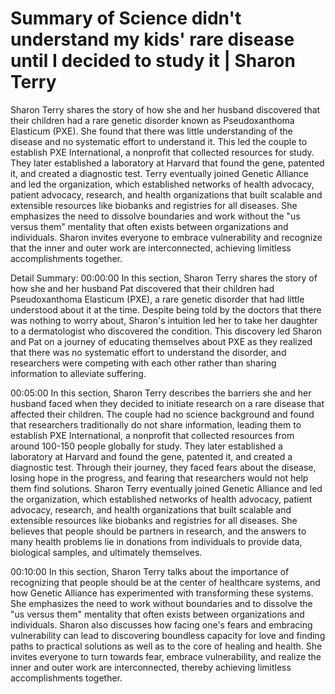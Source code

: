 # Summary of Science didn't understand my kids' rare disease until I decided to study it | Sharon Terry

Sharon Terry shares the story of how she and her husband discovered that their children had a rare genetic disorder known as Pseudoxanthoma Elasticum (PXE). She found that there was little understanding of the disease and no systematic effort to understand it. This led the couple to establish PXE International, a nonprofit that collected resources for study. They later established a laboratory at Harvard that found the gene, patented it, and created a diagnostic test. Terry eventually joined Genetic Alliance and led the organization, which established networks of health advocacy, patient advocacy, research, and health organizations that built scalable and extensible resources like biobanks and registries for all diseases. She emphasizes the need to dissolve boundaries and work without the "us versus them" mentality that often exists between organizations and individuals. Sharon invites everyone to embrace vulnerability and recognize that the inner and outer work are interconnected, achieving limitless accomplishments together.

Detail Summary: 
00:00:00
In this section, Sharon Terry shares the story of how she and her husband Pat discovered that their children had Pseudoxanthoma Elasticum (PXE), a rare genetic disorder that had little understood about it at the time. Despite being told by the doctors that there was nothing to worry about, Sharon's intuition led her to take her daughter to a dermatologist who discovered the condition. This discovery led Sharon and Pat on a journey of educating themselves about PXE as they realized that there was no systematic effort to understand the disorder, and researchers were competing with each other rather than sharing information to alleviate suffering.

00:05:00
In this section, Sharon Terry describes the barriers she and her husband faced when they decided to initiate research on a rare disease that affected their children. The couple had no science background and found that researchers traditionally do not share information, leading them to establish PXE International, a nonprofit that collected resources from around 100-150 people globally for study. They later established a laboratory at Harvard and found the gene, patented it, and created a diagnostic test. Through their journey, they faced fears about the disease, losing hope in the progress, and fearing that researchers would not help them find solutions. Sharon Terry eventually joined Genetic Alliance and led the organization, which established networks of health advocacy, patient advocacy, research, and health organizations that built scalable and extensible resources like biobanks and registries for all diseases. She believes that people should be partners in research, and the answers to many health problems lie in donations from individuals to provide data, biological samples, and ultimately themselves.

00:10:00
In this section, Sharon Terry talks about the importance of recognizing that people should be at the center of healthcare systems, and how Genetic Alliance has experimented with transforming these systems. She emphasizes the need to work without boundaries and to dissolve the "us versus them" mentality that often exists between organizations and individuals. Sharon also discusses how facing one's fears and embracing vulnerability can lead to discovering boundless capacity for love and finding paths to practical solutions as well as to the core of healing and health. She invites everyone to turn towards fear, embrace vulnerability, and realize the inner and outer work are interconnected, thereby achieving limitless accomplishments together.

